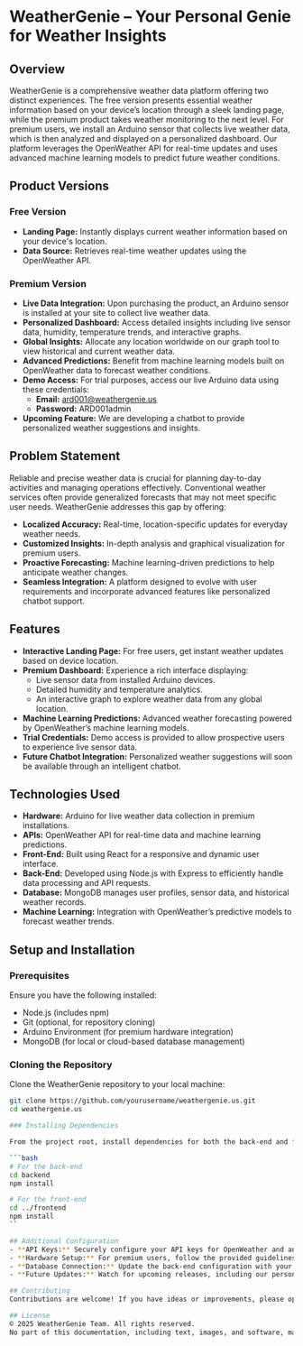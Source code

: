 # WeatherGenie – Your Personal Genie for Weather Insights

## Overview
WeatherGenie is a comprehensive weather data platform offering two distinct experiences. The free version presents essential weather information based on your device’s location through a sleek landing page, while the premium product takes weather monitoring to the next level. For premium users, we install an Arduino sensor that collects live weather data, which is then analyzed and displayed on a personalized dashboard. Our platform leverages the OpenWeather API for real-time updates and uses advanced machine learning models to predict future weather conditions.

## Product Versions

### Free Version
- **Landing Page:** Instantly displays current weather information based on your device's location.
- **Data Source:** Retrieves real-time weather updates using the OpenWeather API.

### Premium Version
- **Live Data Integration:** Upon purchasing the product, an Arduino sensor is installed at your site to collect live weather data.
- **Personalized Dashboard:** Access detailed insights including live sensor data, humidity, temperature trends, and interactive graphs.
- **Global Insights:** Allocate any location worldwide on our graph tool to view historical and current weather data.
- **Advanced Predictions:** Benefit from machine learning models built on OpenWeather data to forecast weather conditions.
- **Demo Access:** For trial purposes, access our live Arduino data using these credentials:
  - **Email:** ard001@weathergenie.us
  - **Password:** ARD001admin
- **Upcoming Feature:** We are developing a chatbot to provide personalized weather suggestions and insights.

## Problem Statement
Reliable and precise weather data is crucial for planning day-to-day activities and managing operations effectively. Conventional weather services often provide generalized forecasts that may not meet specific user needs. WeatherGenie addresses this gap by offering:
- **Localized Accuracy:** Real-time, location-specific updates for everyday weather needs.
- **Customized Insights:** In-depth analysis and graphical visualization for premium users.
- **Proactive Forecasting:** Machine learning-driven predictions to help anticipate weather changes.
- **Seamless Integration:** A platform designed to evolve with user requirements and incorporate advanced features like personalized chatbot support.

## Features
- **Interactive Landing Page:** For free users, get instant weather updates based on device location.
- **Premium Dashboard:** Experience a rich interface displaying:
  - Live sensor data from installed Arduino devices.
  - Detailed humidity and temperature analytics.
  - An interactive graph to explore weather data from any global location.
- **Machine Learning Predictions:** Advanced weather forecasting powered by OpenWeather’s machine learning models.
- **Trial Credentials:** Demo access is provided to allow prospective users to experience live sensor data.
- **Future Chatbot Integration:** Personalized weather suggestions will soon be available through an intelligent chatbot.

## Technologies Used
- **Hardware:** Arduino for live weather data collection in premium installations.
- **APIs:** OpenWeather API for real-time data and machine learning predictions.
- **Front-End:** Built using React for a responsive and dynamic user interface.
- **Back-End:** Developed using Node.js with Express to efficiently handle data processing and API requests.
- **Database:** MongoDB manages user profiles, sensor data, and historical weather records.
- **Machine Learning:** Integration with OpenWeather’s predictive models to forecast weather trends.

## Setup and Installation

### Prerequisites
Ensure you have the following installed:
- Node.js (includes npm)
- Git (optional, for repository cloning)
- Arduino Environment (for premium hardware integration)
- MongoDB (for local or cloud-based database management)

### Cloning the Repository
Clone the WeatherGenie repository to your local machine:
```bash
git clone https://github.com/yourusername/weathergenie.us.git
cd weathergenie.us

### Installing Dependencies

From the project root, install dependencies for both the back-end and front-end by running:

```bash
# For the back-end
cd backend
npm install

# For the front-end
cd ../frontend
npm install
``

## Additional Configuration
- **API Keys:** Securely configure your API keys for OpenWeather and any other external services in your environment variables or configuration files.
- **Hardware Setup:** For premium users, follow the provided guidelines to install the Arduino sensor.
- **Database Connection:** Update the back-end configuration with your MongoDB connection string.
- **Future Updates:** Watch for upcoming releases, including our personalized chatbot feature, for an enhanced user experience.

## Contributing
Contributions are welcome! If you have ideas or improvements, please open an issue or submit a pull request. For major changes, please discuss them in an issue first to ensure they align with the project goals.

## License
© 2025 WeatherGenie Team. All rights reserved.  
No part of this documentation, including text, images, and software, may be reproduced, distributed, or transmitted without prior written permission, except in the case of brief quotations for critical reviews or other noncommercial uses permitted by copyright law.

